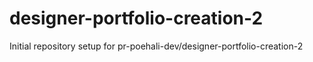 # designer-portfolio-creation-2

Initial repository setup for pr-poehali-dev/designer-portfolio-creation-2